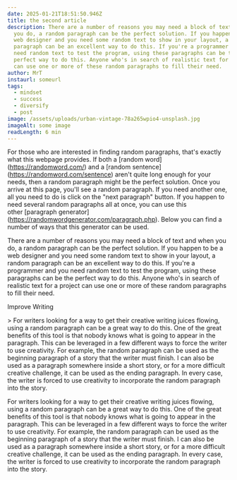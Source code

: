 ```yaml
---
date: 2025-01-21T18:51:50.946Z
title: the second article
description: There are a number of reasons you may need a block of text and when
  you do, a random paragraph can be the perfect solution. If you happen to be a
  web designer and you need some random text to show in your layout, a random
  paragraph can be an excellent way to do this. If you're a programmer and you
  need random text to test the program, using these paragraphs can be the
  perfect way to do this. Anyone who's in search of realistic text for a project
  can use one or more of these random paragraphs to fill their need.
author: MrT
instaurl: someurl
tags:
  - mindset
  - success
  - diversify
  - post
image: /assets/uploads/urban-vintage-78a265wpio4-unsplash.jpg
imageAlt: some image
readLength: 6 min
---
```

<!--StartFragment-->

For those who are interested in finding random paragraphs, that's exactly what this webpage provides. If both a \[random word](https://randomword.com/) and a \[random sentence](https://randomword.com/sentence) aren't quite long enough for your needs, then a random paragraph might be the perfect solution. Once you arrive at this page, you'll see a random paragraph. If you need another one, all you need to do is click on the "next paragraph" button. If you happen to need several random paragraphs all at once, you can use this other \[paragraph generator](https://randomwordgenerator.com/paragraph.php). Below you can find a number of ways that this generator can be used.



There are a number of reasons you may need a block of text and when you do, a random paragraph can be the perfect solution. If you happen to be a web designer and you need some random text to show in your layout, a random paragraph can be an excellent way to do this. If you're a programmer and you need random text to test the program, using these paragraphs can be the perfect way to do this. Anyone who's in search of realistic text for a project can use one or more of these random paragraphs to fill their need.



Improve Writing



\> For writers looking for a way to get their creative writing juices flowing, using a random paragraph can be a great way to do this. One of the great benefits of this tool is that nobody knows what is going to appear in the paragraph. This can be leveraged in a few different ways to force the writer to use creativity. For example, the random paragraph can be used as the beginning paragraph of a story that the writer must finish. I can also be used as a paragraph somewhere inside a short story, or for a more difficult creative challenge, it can be used as the ending paragraph. In every case, the writer is forced to use creativity to incorporate the random paragraph into the story.



For writers looking for a way to get their creative writing juices flowing, using a random paragraph can be a great way to do this. One of the great benefits of this tool is that nobody knows what is going to appear in the paragraph. This can be leveraged in a few different ways to force the writer to use creativity. For example, the random paragraph can be used as the beginning paragraph of a story that the writer must finish. I can also be used as a paragraph somewhere inside a short story, or for a more difficult creative challenge, it can be used as the ending paragraph. In every case, the writer is forced to use creativity to incorporate the random paragraph into the story.

<!--EndFragment-->